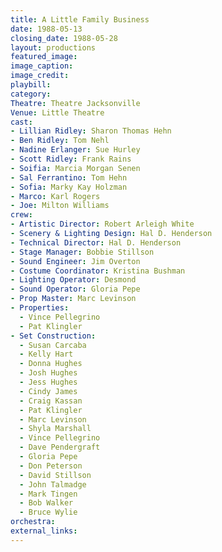 ```yaml
---
title: A Little Family Business
date: 1988-05-13
closing_date: 1988-05-28
layout: productions
featured_image:
image_caption:
image_credit:
playbill:
category:
Theatre: Theatre Jacksonville
Venue: Little Theatre
cast:
- Lillian Ridley: Sharon Thomas Hehn
- Ben Ridley: Tom Nehl
- Nadine Erlanger: Sue Hurley
- Scott Ridley: Frank Rains
- Soifia: Marcia Morgan Senen
- Sal Ferrantino: Tom Hehn
- Sofia: Marky Kay Holzman
- Marco: Karl Rogers
- Joe: Milton Williams
crew:
- Artistic Director: Robert Arleigh White
- Scenery & Lighting Design: Hal D. Henderson
- Technical Director: Hal D. Henderson
- Stage Manager: Bobbie Stillson
- Sound Engineer: Jim Overton
- Costume Coordinator: Kristina Bushman
- Lighting Operator: Desmond
- Sound Operator: Gloria Pepe
- Prop Master: Marc Levinson
- Properties:
  - Vince Pellegrino
  - Pat Klingler
- Set Construction:
  - Susan Carcaba
  - Kelly Hart
  - Donna Hughes
  - Josh Hughes
  - Jess Hughes
  - Cindy James
  - Craig Kassan
  - Pat Klingler
  - Marc Levinson
  - Shyla Marshall
  - Vince Pellegrino
  - Dave Pendergraft
  - Gloria Pepe
  - Don Peterson
  - David Stillson
  - John Talmadge
  - Mark Tingen
  - Bob Walker
  - Bruce Wylie
orchestra:
external_links:
---
```


